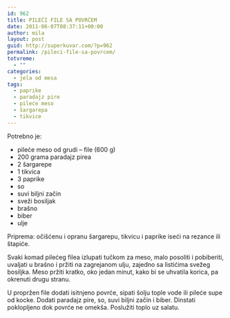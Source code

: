 ```yaml
---
id: 962
title: PILEĆI FILE SA POVRĆEM
date: 2011-06-07T08:37:11+00:00
author: mila
layout: post
guid: http://superkuvar.com/?p=962
permalink: /pileci-file-sa-povrcem/
totvreme:
  - ""
categories:
  - jela od mesa
tags:
  - paprike
  - paradajz pire
  - pileće meso
  - šargarepa
  - tikvice
---
```

Potrebno je:

  * pileće meso od grudi &#8211; file (600 g)
  * 200 grama paradajz pirea
  * 2 šargarepe
  * 1 tikvica
  * 3 paprike
  * so
  * suvi biljni začin
  * sveži bosiljak
  * brašno
  * biber
  * ulje

Priprema: očišćenu i opranu šargarepu, tikvicu i paprike iseći na rezance ili štapiće.

Svaki komad pilećeg filea izlupati tučkom za meso, malo posoliti i pobiberiti, uvaljati u brašno i pržiti na zagrejanom ulju, zajedno sa listićima svežeg bosiljka. Meso pržiti kratko, oko jedan minut, kako bi se uhvatila korica, pa okrenuti drugu stranu.

U propržen file dodati isitnjeno povrće, sipati šolju tople vode ili pileće supe od kocke. Dodati paradajz pire, so, suvi biljni začin i biber. Dinstati poklopljeno dok povrće ne omekša. Poslužiti toplo uz salatu.

&nbsp;
